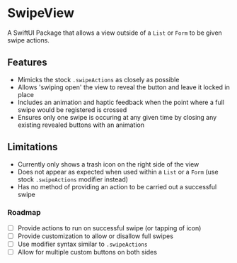 # SwipeView

A SwiftUI Package that allows a view outside of a `List` or `Form` to be given swipe actions.

## Features
- Mimicks the stock `.swipeActions` as closely as possible
- Allows 'swiping open' the view to reveal the button and leave it locked in place
- Includes an animation and haptic feedback when the point where a full swipe would be registered is crossed
- Ensures only one swipe is occuring at any given time by closing any existing revealed buttons with an animation

## Limitations
- Currently only shows a trash icon on the right side of the view
- Does not appear as expected when used within a `List` or a `Form` (use stock `.swipeActions` modifier instead)
- Has no method of providing an action to be carried out a successful swipe

### Roadmap
- [ ] Provide actions to run on successful swipe (or tapping of icon)
- [ ] Provide customization to allow or disallow full swipes
- [ ] Use modifier syntax similar to `.swipeActions`
- [ ] Allow for multiple custom buttons on both sides
